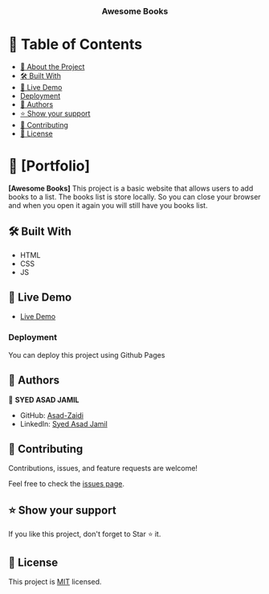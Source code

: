 <a name="readme-top"></a>


<div align="center">
<h3><b>Awesome Books</b></h3>

</div>

<!-- TABLE OF CONTENTS -->

# 📗 Table of Contents

- [📖 About the Project](#about-project)
- [🛠 Built With](#built-with)
- [🚀 Live Demo](#live-demo)
- [Deployment](#deployment)
- [👥 Authors](#authors)
- [⭐️ Show your support](#support)
- [🤝 Contributing](#contributing)
- [📝 License](#license)

<!-- PROJECT DESCRIPTION -->

# 📖 [Portfolio] <a name="Awesome Books"></a>


**[Awesome Books]**
    This project is a basic website that allows users to add books to a list. The books list is store locally. So you can close your browser and when you open it again you will still have you books list.


## 🛠 Built With <a name="built-with"></a>

- HTML
- CSS
- JS


## 🚀 Live Demo <a name="live-demo"></a>


- [Live Demo](https://asad-zaidi.github.io/Awesome-Books/)




### Deployment

You can deploy this project using Github Pages




## 👥 Authors <a name="authors"></a>


👤 **SYED ASAD JAMIL**

- GitHub: [Asad-Zaidi](https://github.com/Asad-Zaidi)
- LinkedIn: [Syed Asad Jamil](https://www.linkedin.com/in/syed-asad-jamil-41a669261/?lipi=urn%3Ali%3Apage%3Ad_flagship3_feed%3B180xZ18hRKuPH1pulTjiSg%3D%3D)


## 🤝 Contributing <a name="contributing"></a>

Contributions, issues, and feature requests are welcome!

Feel free to check the [issues page](../../issues/).


<!-- SUPPORT -->

## ⭐️ Show your support <a name="support"></a>


If you like this project, don't forget to Star ⭐️ it.


<!-- ACKNOWLEDGEMENTS -->


## 📝 License <a name="license"></a>

This project is [MIT](./LICENSE) licensed.
